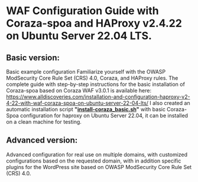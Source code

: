 # WAF Configuration Guide with Coraza-spoa and HAProxy v2.4.22 on Ubuntu Server 22.04 LTS.
## Basic version:
Basic example configuration Familiarize yourself with the OWASP ModSecurity Core Rule Set (CRS) 4.0, Coraza, and HAProxy rules.
The complete guide with step-by-step instructions for the basic installation of Coraza-spoa based on Coraza WAF v3.0.1 is available here: https://www.alldiscoveries.com/installation-and-configuration-haproxy-v2-4-22-with-waf-coraza-spoa-on-ubuntu-server-22-04-lts/
I also created an automatic installation script **"[install-coraza_basic.sh](https://github.com/thelogh/haproxy-coraza/blob/main/install-coraza_basic.sh)"** with basic Coraza-Spoa configuration for haproxy on Ubuntu Server 22.04, it can be installed on a clean machine for testing.
## Advanced version:
Advanced configuration for real use on multiple domains, with customized configurations based on the requested domain, with in addition specific plugins for the WordPress site based on OWASP ModSecurity Core Rule Set (CRS) 4.0.
